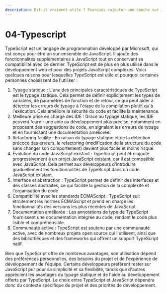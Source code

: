 ```yaml
---
description: Est-il vraiment utile ? Pourquoi rajouter une couche sur JS ?
---
```


# 04-Typescript

TypeScript est un langage de programmation développé par Microsoft, qui est conçu pour être un sur-ensemble de JavaScript. Il ajoute des fonctionnalités supplémentaires à JavaScript tout en conservant sa compatibilité avec ce dernier. TypeScript est de plus en plus utilisé dans le développement web et pour des projets JavaScript complexes. Voici quelques raisons pour lesquelles TypeScript est utile et pourquoi certaines personnes choisissent de l'utiliser :

1. Typage statique : L'une des principales caractéristiques de TypeScript est le typage statique. Cela permet de définir explicitement les types de variables, de paramètres de fonction et de retour, ce qui peut aider à détecter les erreurs de typage à l'étape de la compilation plutôt qu'à l'exécution. Cela améliore la sécurité du code et facilite la maintenance.
2. Meilleure prise en charge des IDE : Grâce au typage statique, les IDE peuvent fournir une aide au développement plus précise, notamment en proposant des suggestions de code, en signalant les erreurs de typage et en fournissant une documentation améliorée.
3. Refactoring facilité : En raison du typage statique et de la détection précoce des erreurs, le refactoring (modification de la structure du code sans changer son comportement) devient plus facile et moins risqué.
4. Évolution du code JavaScript existant : TypeScript peut être ajouté progressivement à un projet JavaScript existant, car il est compatible avec JavaScript. Cela permet aux développeurs d'introduire graduellement les fonctionnalités de TypeScript dans un code JavaScript existant.
5. Interface et abstraction : TypeScript permet de définir des interfaces et des classes abstraites, ce qui facilite la gestion de la complexité et l'organisation du code.
6. Compatibilité avec les standards ECMAScript : TypeScript suit étroitement les normes ECMAScript et prend en charge les fonctionnalités des versions les plus récentes de JavaScript.
7. Documentation améliorée : Les annotations de type de TypeScript fournissent une documentation intégrée au code, rendant le code plus lisible et compréhensible.
8. Communauté active : TypeScript est soutenu par une communauté active, avec de nombreux projets open source qui l'utilisent, ainsi que des bibliothèques et des frameworks qui offrent un support TypeScript natif.

Bien que TypeScript offre de nombreux avantages, son utilisation dépend des préférences personnelles, des besoins du projet et de l'expérience de développement de l'équipe. Certains développeurs préfèrent rester sur JavaScript pur pour sa simplicité et sa flexibilité, tandis que d'autres apprécient les avantages du typage statique et de l'aide au développement offerts par TypeScript. Le choix entre TypeScript et JavaScript dépendra donc du contexte spécifique du projet et des priorités de développement.

